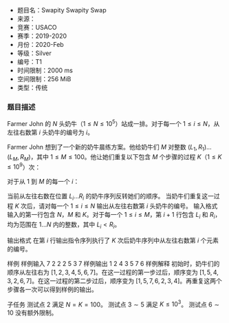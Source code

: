 - 题目名：Swapity Swapity Swap
- 来源：
- 竞赛：USACO
- 赛季：2019-2020
- 月份：2020-Feb
- 等级：Silver
- 编号：T1
- 时间限制：2000 ms
- 空间限制：256 MiB
- 类型：传统
### 题目描述
Farmer John 的 $N$ 头奶牛（$1\leq N\leq 10^5$）站成一排。对于每一个 $1\leq i\leq N$，从左往右数第 $i$ 头奶牛的编号为 $i$。

Farmer John 想到了一个新的奶牛晨练方案。他给奶牛们 $M$ 对整数 $(L_1,R_1)\ldots (L_M,R_M)$，其中 $1\leq M\leq 100$。他让她们重复以下包含 $M$ 个步骤的过程 $K$（$1\leq K\leq 10^9$）次：

对于从 $1$ 到 $M$ 的每一个 $i$：

当前从左往右数在位置 $L_i\ldots R_i$ 的奶牛序列反转她们的顺序。
当奶牛们重复这一过程 $K$ 次后，请对每一个 $1\leq i\leq N$ 输出从左往右数第 $i$ 头奶牛的编号。
输入格式
输入的第一行包含 $N$，$M$ 和 $K$。对于每一个 $1\leq i\leq M$，第 $i+1$ 行包含 $L_i$ 和 $R_i$，均为范围在 $1\ldots N$ 内的整数，其中 $L_i<R_i$。

输出格式
在第 $i$ 行输出指令序列执行了 $K$ 次后奶牛序列中从左往右数第 $i$ 个元素的编号。

样例
样例输入
7 2 2
2 5
3 7
样例输出
1
2
4
3
5
7
6
样例解释
初始时，奶牛们的顺序从左往右为 [$1,2,3,4,5,6,7$]。在这一过程的第一步过后，顺序变为 [$1,5,4,3,2,6,7$]。在这一过程的第二步过后，顺序变为 [$1,5,7,6,2,3,4$]。再重复这两个步骤各一次可以得到样例的输出。

子任务
测试点 $2$ 满足 $N=K=100$。
测试点 $3\sim 5$ 满足 $K\leq 10^3$。
测试点 $6\sim 10$ 没有额外限制。
